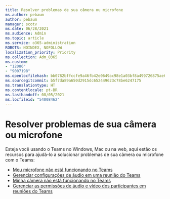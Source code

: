 ```yaml
---
title: Resolver problemas de sua câmera ou microfone
ms.author: pebaum
author: pebaum
manager: scotv
ms.date: 06/28/2021
ms.audience: Admin
ms.topic: article
ms.service: o365-administration
ROBOTS: NOINDEX, NOFOLLOW
localization_priority: Priority
ms.collection: Adm_O365
ms.custom:
- "12086"
- "9007198"
ms.openlocfilehash: bb0782bffccfe9a46fb42e0649ac98e1a03bf8a499726875ae606c6b1452ccc2
ms.sourcegitcommit: b5f7da89a650d2915dc652449623c78be6247175
ms.translationtype: HT
ms.contentlocale: pt-BR
ms.lasthandoff: 08/05/2021
ms.locfileid: "54008462"
---
```

# <a name="troubleshoot-your-camera-or-microphone"></a>Resolver problemas de sua câmera ou microfone

Esteja você usando o Teams no Windows, Mac ou na web, aqui estão os recursos para ajudá-lo a solucionar problemas de sua câmera ou microfone com o Teams:

- [Meu microfone não está funcionando no Teams](https://support.microsoft.com/office/my-microphone-isn-t-working-in-teams-666d1123-9dd0-4a31-ad2e-a758b204f33a)
- [Gerenciar configurações de áudio em uma reunião do Teams](https://support.microsoft.com/office/manage-audio-settings-in-a-teams-meeting-6ea36f9a-827b-47d6-b22e-ec94d5f0f5e4)
- [Minha câmera não está funcionando no Teams](https://support.microsoft.com/office/my-camera-isn-t-working-in-teams-9581983b-c6f9-40e3-b0d8-122857972ade)
- [Gerenciar as permissões de áudio e vídeo dos participantes em reuniões do Teams](https://support.microsoft.com/office/manage-attendee-audio-and-video-permissions-in-teams-meetings-f9db15e1-f46f-46da-95c6-34f9f39e671a)